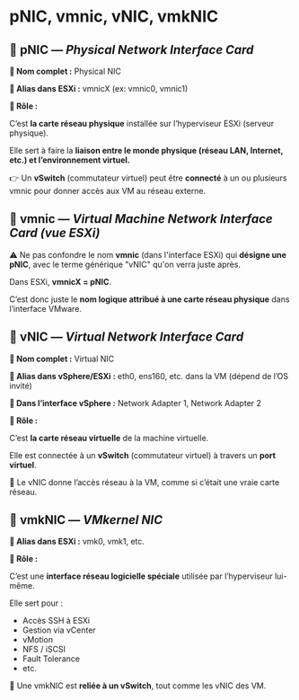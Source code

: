 # pNIC, vmnic, vNIC, vmkNIC

## **🧩 pNIC — *Physical Network Interface Card***

**🔹 Nom complet :** Physical NIC

**🔹 Alias dans ESXi :** vmnicX (ex: vmnic0, vmnic1)

**🔹 Rôle :**

C’est **la carte réseau physique** installée sur l’hyperviseur ESXi (serveur physique).

Elle sert à faire la **liaison entre le monde physique (réseau LAN, Internet, etc.) et l’environnement virtuel.**

👉 Un **vSwitch** (commutateur virtuel) peut être **connecté** à un ou plusieurs vmnic pour donner accès aux VM au réseau externe.

## **🧩 vmnic — *Virtual Machine Network Interface Card (vue ESXi)***

⚠️ Ne pas confondre le nom **vmnic** (dans l'interface ESXi) qui **désigne une pNIC**, avec le terme générique "vNIC" qu'on verra juste après.

Dans ESXi, **vmnicX = pNIC**.

C’est donc juste le **nom logique attribué à une carte réseau physique** dans l’interface VMware.



## **🧩 vNIC — *Virtual Network Interface Card***

**🔹 Nom complet :** Virtual NIC

**🔹 Alias dans vSphere/ESXi :** eth0, ens160, etc. dans la VM (dépend de l’OS invité)

**🔹 Dans l’interface vSphere :** Network Adapter 1, Network Adapter 2

**🔹 Rôle :**

C’est **la carte réseau virtuelle** de la machine virtuelle.

Elle est connectée à un **vSwitch** (commutateur virtuel) à travers un **port virtuel**.

🎯 Le vNIC donne l’accès réseau à la VM, comme si c’était une vraie carte réseau.

## **🧩 vmkNIC — *VMkernel NIC***

**🔹 Alias dans ESXi :** vmk0, vmk1, etc.

**🔹 Rôle :**

C’est une **interface réseau logicielle spéciale** utilisée par l’hyperviseur lui-même.

Elle sert pour :

- Accès SSH à ESXi
- Gestion via vCenter
- vMotion
- NFS / iSCSI
- Fault Tolerance
- etc.

📌 Une vmkNIC est **reliée à un vSwitch**, tout comme les vNIC des VM.

